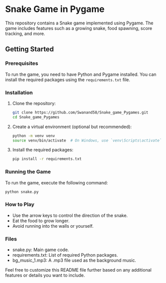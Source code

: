 # Snake Game in Pygame

This repository contains a Snake game implemented using Pygame. The game includes features such as a growing snake, food spawning, score tracking, and more.

## Getting Started

### Prerequisites

To run the game, you need to have Python and Pygame installed. You can install the required packages using the `requirements.txt` file.

### Installation

1. Clone the repository:

   ```sh
   git clone https://github.com/Swanand58/Snake_game_Pygames.git
   cd Snake_game_Pygames
   ```

2. Create a virtual environment (optional but recommended):

   ```sh
   python -m venv venv
   source venv/bin/activate  # On Windows, use `venv\Scripts\activate`
   ```

3. Install the required packages:
   ```sh
   pip install -r requirements.txt
   ```

### Running the Game

To run the game, execute the following command:

```sh
python snake.py
```

### How to Play

- Use the arrow keys to control the direction of the snake.
- Eat the food to grow longer.
- Avoid running into the walls or yourself.

### Files

- snake.py: Main game code.
- requirements.txt: List of required Python packages.
- bg_music_1.mp3: A .mp3 file used as the background music.

Feel free to customize this README file further based on any additional features or details you want to include.
